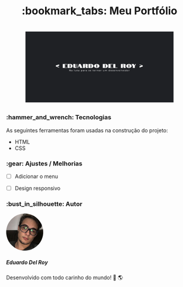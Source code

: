 <h1 align="center">:bookmark_tabs: Meu Portfólio</h1>

<h1 align="center">
<img src="https://github.com/DucAA/portfolio/blob/master/screenshots/Screenshot_01.png" width="400px">
</h1>

<h3>:hammer_and_wrench: Tecnologias</h3>

<p>As seguintes ferramentas foram usadas na construção do projeto:</p>

<ul>
<li>HTML</li>
<li>CSS</li>
</ul>

<h3>:gear: Ajustes / Melhorias</h3>

- [ ] Adicionar o menu
- [ ] Design responsivo


<h3>:bust_in_silhouette: Autor</h3>

<img style="border-radius: 50%;" src="https://github.com/DucAA/portfolio/blob/master/img/eu.jpg" width="100px;" alt=""/>
<h5>Eduardo Del Roy</h5>

Desenvolvido com todo carinho do mundo! :blue_heart: :earth_americas: 